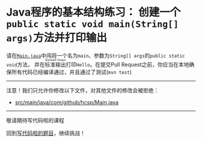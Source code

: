 # Java程序的基本结构练习： 创建一个`public static void main(String[] args)`方法并打印输出

请在[`Main.java`](https://github.com/hcsp/create-a-psvm-method-and-print/blob/master/src/main/java/com/github/hcsp/Main.java)中闯将一个名为`main`、参数为`String[] args`的`public static void`方法，
并在<ruby>标准输出<rt>Standard Output</rt></ruby>打印`Hello`。在提交Pull Request之前，你应当在本地确保所有代码已经编译通过，并且通过了测试(`mvn test`)

-----
注意！我们只允许你修改以下文件，对其他文件的修改会被拒绝：
- [src/main/java/com/github/hcsp/Main.java](https://github.com/hcsp/create-a-psvm-method-and-print/blob/master/src/main/java/com/github/hcsp/Main.java)
-----


敬请期待写代码啦的课程

回到[写代码啦的题目](https://xiedaimala.com/tasks/316bb6cc-6aa6-4dac-85e4-ce1c01b72c83/quizzes/6d7321b8-7c8d-4a8d-ad74-50c1c652718a)，继续挑战！
